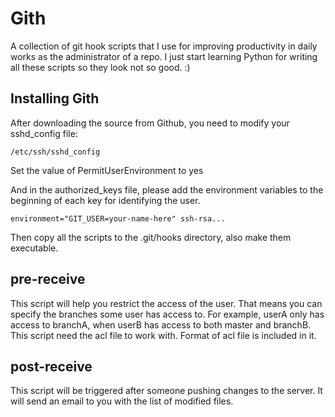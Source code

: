 Gith
========
A collection of git hook scripts that I use for improving productivity in daily works as the administrator of a repo. I just start learning Python for writing all these scripts so they look not so good. :)

Installing Gith
-------------------
After downloading the source from Github, you need to modify your sshd_config file:

	/etc/ssh/sshd_config

Set the value of PermitUserEnvironment to yes

And in the authorized_keys file, please add the environment variables to the beginning of each key for identifying the user.

	environment="GIT_USER=your-name-here" ssh-rsa...

Then copy all the scripts to the .git/hooks directory, also make them executable.


pre-receive
-------------------
This script will help you restrict the access of the user. That means you can specify the branches some user has access to. For example, userA only has access to branchA, when userB has access to both master and branchB. This script need the acl file to work with. Format of acl file is included in it.

post-receive
-------------------
This script will be triggered after someone pushing changes to the server. It will send an email to you with the list of modified files.

